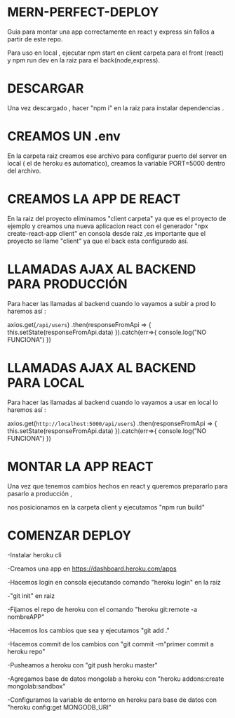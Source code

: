 # MERN-PERFECT-DEPLOY
Guia para montar una app correctamente en react y express sin fallos a partir de este repo.

Para uso en local , ejecutar npm start en client carpeta para el front (react) y npm run dev en la raiz para el back(node,express).

# DESCARGAR
Una vez descargado , hacer "npm i" en la raiz para instalar dependencias . 

# CREAMOS UN .env
 En la carpeta raiz creamos ese archivo para configurar puerto del server en local ( el de heroku es automatico),
  creamos la variable PORT=5000 dentro del archivo.

# CREAMOS LA APP DE REACT 
En la raiz  del proyecto eliminamos "client carpeta" ya que es el proyecto de ejemplo y  creamos una nueva aplicacion react con el generador "npx create-react-app client" en consola desde raiz 
,es importante que el proyecto se llame "client" ya que el back esta configurado así.

# LLAMADAS AJAX AL BACKEND PARA PRODUCCIÓN
Para hacer las llamadas al backend cuando  lo vayamos a subir a prod lo haremos así :

axios.get(`/api/users`)
    .then(responseFromApi => {
     this.setState(responseFromApi.data)
    }).catch(err=>{
      console.log("NO FUNCIONA")
    })
# LLAMADAS AJAX AL BACKEND PARA LOCAL
Para hacer las llamadas al backend cuando  lo vayamos a usar en local lo haremos así :

axios.get(`http://localhost:5000/api/users`)
    .then(responseFromApi => {
     this.setState(responseFromApi.data)
    }).catch(err=>{
      console.log("NO FUNCIONA")
    })
 
 # MONTAR LA APP REACT
 Una vez que tenemos cambios hechos en react y queremos prepararlo para pasarlo a producción ,
 
 nos posicionamos en la carpeta client y ejecutamos "npm run build"
 
 # COMENZAR DEPLOY
 
 -Instalar heroku cli
 
 -Creamos una app en https://dashboard.heroku.com/apps
 
 -Hacemos login en consola ejecutando comando "heroku login" en la raiz
 
 -"git init" en raiz
 
 -Fijamos el repo de heroku con el comando "heroku git:remote -a nombreAPP"
 
 -Hacemos los cambios que sea y ejecutamos "git add ."
 
 -Hacemos commit de los cambios con "git commit -m"primer commit a heroku repo"
 
 -Pusheamos a heroku con "git push heroku master"
 
 -Agregamos base de datos mongolab a heroku con "heroku addons:create mongolab:sandbox"
 
 -Configuramos la variable de entorno en heroku para base de datos con "heroku config:get MONGODB_URI"
 
 
 

    



